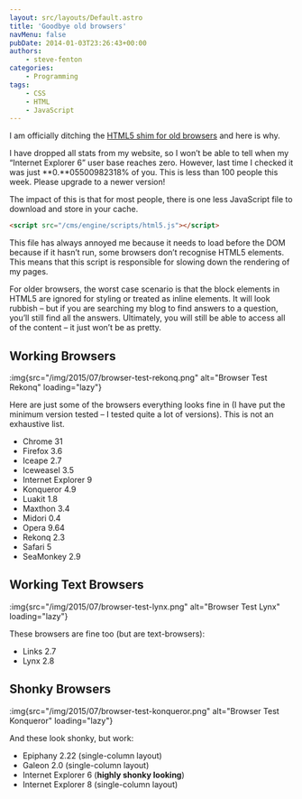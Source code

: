 ```yaml
---
layout: src/layouts/Default.astro
title: 'Goodbye old browsers'
navMenu: false
pubDate: 2014-01-03T23:26:43+00:00
authors:
    - steve-fenton
categories:
    - Programming
tags:
    - CSS
    - HTML
    - JavaScript
---
```


I am officially ditching the [HTML5 shim for old browsers](/blog/2009/07/html-5-browser-test/) and here is why.

I have dropped all stats from my website, so I won’t be able to tell when my “Internet Explorer 6” user base reaches zero. However, last time I checked it was just **0.**05500982318% of you. This is less than 100 people this week. Please upgrade to a newer version!

The impact of this is that for most people, there is one less JavaScript file to download and store in your cache.

```html
<script src="/cms/engine/scripts/html5.js"></script>
```

This file has always annoyed me because it needs to load before the DOM because if it hasn’t run, some browsers don’t recognise HTML5 elements. This means that this script is responsible for slowing down the rendering of my pages.

For older browsers, the worst case scenario is that the block elements in HTML5 are ignored for styling or treated as inline elements. It will look rubbish – but if you are searching my blog to find answers to a question, you’ll still find all the answers. Ultimately, you will still be able to access all of the content – it just won’t be as pretty.

## Working Browsers

:img{src="/img/2015/07/browser-test-rekonq.png" alt="Browser Test Rekonq" loading="lazy"}

Here are just some of the browsers everything looks fine in (I have put the minimum version tested – I tested quite a lot of versions). This is not an exhaustive list.

- Chrome 31
- Firefox 3.6
- Iceape 2.7
- Iceweasel 3.5
- Internet Explorer 9
- Konqueror 4.9
- Luakit 1.8
- Maxthon 3.4
- Midori 0.4
- Opera 9.64
- Rekonq 2.3
- Safari 5
- SeaMonkey 2.9

## Working Text Browsers

:img{src="/img/2015/07/browser-test-lynx.png" alt="Browser Test Lynx" loading="lazy"}

These browsers are fine too (but are text-browsers):

- Links 2.7
- Lynx 2.8

## Shonky Browsers

:img{src="/img/2015/07/browser-test-konqueror.png" alt="Browser Test Konqueror" loading="lazy"}

And these look shonky, but work:

- Epiphany 2.22 (single-column layout)
- Galeon 2.0 (single-column layout)
- Internet Explorer 6 (**highly shonky looking**)
- Internet Explorer 8 (single-column layout)